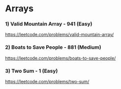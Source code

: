 # Arrays

### 1) Valid Mountain Array - 941 (Easy)
https://leetcode.com/problems/valid-mountain-array/
### 2) Boats to Save People - 881 (Medium)
https://leetcode.com/problems/boats-to-save-people/
### 3) Two Sum - 1 (Easy)
https://leetcode.com/problems/two-sum/
